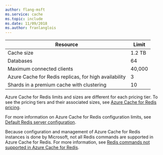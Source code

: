 ```yaml
---
author: flang-msft
ms.service: cache
ms.topic: include
ms.date: 11/09/2018
ms.author: franlanglois
---
```

| Resource | Limit |
| --- | --- |
| Cache size |1.2 TB |
| Databases |64 |
| Maximum connected clients |40,000 |
| Azure Cache for Redis replicas, for high availability |3 |
| Shards in a premium cache with clustering |10 |

Azure Cache for Redis limits and sizes are different for each pricing tier. To see the pricing tiers and their associated sizes, see [Azure Cache for Redis pricing](https://azure.microsoft.com/pricing/details/cache/).

For more information on Azure Cache for Redis configuration limits, see [Default Redis server configuration](../cache-configure.md#default-redis-server-configuration).

Because configuration and management of Azure Cache for Redis instances is done by Microsoft, not all Redis commands are supported in Azure Cache for Redis. For more information, see [Redis commands not supported in Azure Cache for Redis](../cache-configure.md#redis-commands-not-supported-in-azure-cache-for-redis).
